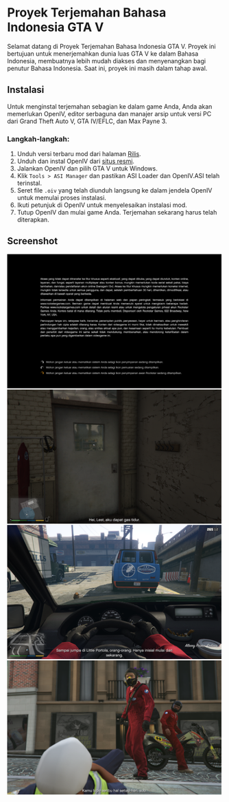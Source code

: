 # Proyek Terjemahan Bahasa Indonesia GTA V

Selamat datang di Proyek Terjemahan Bahasa Indonesia GTA V. Proyek ini bertujuan untuk menerjemahkan dunia luas GTA V ke dalam Bahasa Indonesia, membuatnya lebih mudah diakses dan menyenangkan bagi penutur Bahasa Indonesia. Saat ini, proyek ini masih dalam tahap awal.

## Instalasi

Untuk menginstal terjemahan sebagian ke dalam game Anda, Anda akan memerlukan OpenIV, editor serbaguna dan manajer arsip untuk versi PC dari Grand Theft Auto V, GTA IV/EFLC, dan Max Payne 3.

### Langkah-langkah:

1. Unduh versi terbaru mod dari halaman [Rilis](https://github.com/ElaXan/GTA-V-Bahasa-Indonesia/releases/latest).
2. Unduh dan instal OpenIV dari [situs resmi](https://openiv.com/).
3. Jalankan OpenIV dan pilih GTA V untuk Windows.
4. Klik `Tools > ASI Manager` dan pastikan ASI Loader dan OpenIV.ASI telah terinstal.
5. Seret file `.oiv` yang telah diunduh langsung ke dalam jendela OpenIV untuk memulai proses instalasi.
6. Ikuti petunjuk di OpenIV untuk menyelesaikan instalasi mod.
7. Tutup OpenIV dan mulai game Anda. Terjemahan sekarang harus telah diterapkan.

## Screenshot

<img src="./image/1.png" width="500">
<img src="./image/2.png" width="500">
<img src="./image/3.png" width="500">
<img src="./image/4.png" width="500">
